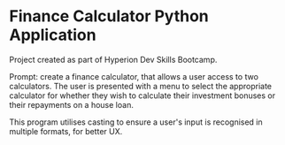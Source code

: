 # Finance Calculator Python Application

Project created as part of Hyperion Dev Skills Bootcamp.

Prompt: create a finance calculator, that allows a user access to two calculators. The user is presented with a menu to select the appropriate calculator for whether they wish to calculate their investment bonuses or their repayments on a house loan. 

This program utilises casting to ensure a user's input is recognised in multiple formats, for better UX.
